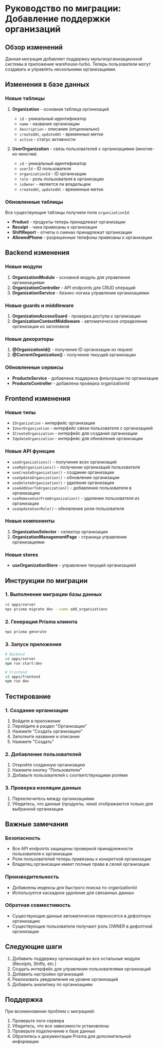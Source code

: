 # Руководство по миграции: Добавление поддержки организаций

## Обзор изменений

Данная миграция добавляет поддержку мультиорганизационной системы в приложение warehouse-turbo. Теперь пользователи могут создавать и управлять несколькими организациями.

## Изменения в базе данных

### Новые таблицы

1. **Organization** - основная таблица организаций
   - `id` - уникальный идентификатор
   - `name` - название организации
   - `description` - описание (опционально)
   - `createdAt`, `updatedAt` - временные метки
   - `active` - статус активности

2. **UserOrganization** - связь пользователей с организациями (многие-ко-многим)
   - `id` - уникальный идентификатор
   - `userId` - ID пользователя
   - `organizationId` - ID организации
   - `role` - роль пользователя в организации
   - `isOwner` - является ли владельцем
   - `createdAt`, `updatedAt` - временные метки

### Обновленные таблицы

Все существующие таблицы получили поле `organizationId`:
- **Product** - продукты теперь принадлежат организации
- **Receipt** - чеки привязаны к организации
- **ShiftReport** - отчеты о сменах принадлежат организации
- **AllowedPhone** - разрешенные телефоны привязаны к организации

## Backend изменения

### Новые модули

1. **OrganizationModule** - основной модуль для управления организациями
2. **OrganizationController** - API endpoints для CRUD операций
3. **OrganizationService** - бизнес-логика управления организациями

### Новые guards и middleware

1. **OrganizationAccessGuard** - проверка доступа к организации
2. **OrganizationContextMiddleware** - автоматическое определение организации из заголовков

### Новые декораторы

1. **@OrganizationId()** - получение ID организации из request
2. **@CurrentOrganization()** - получение текущей организации

### Обновленные сервисы

- **ProductsService** - добавлена поддержка фильтрации по организации
- **ProductsController** - добавлена проверка organizationId

## Frontend изменения

### Новые типы

- `IOrganization` - интерфейс организации
- `IUserOrganization` - интерфейс связи пользователя с организацией
- `ICreateOrganization` - интерфейс для создания организации
- `IUpdateOrganization` - интерфейс для обновления организации

### Новые API функции

- `useOrganizations()` - получение всех организаций
- `useMyOrganizations()` - получение организаций пользователя
- `useCreateOrganization()` - создание организации
- `useUpdateOrganization()` - обновление организации
- `useDeleteOrganization()` - удаление организации
- `useAddUserToOrganization()` - добавление пользователя в организацию
- `useRemoveUserFromOrganization()` - удаление пользователя из организации
- `useUpdateUserRole()` - обновление роли пользователя

### Новые компоненты

1. **OrganizationSelector** - селектор организации
2. **OrganizationManagementPage** - страница управления организациями

### Новые stores

- **useOrganizationStore** - управление текущей организацией

## Инструкции по миграции

### 1. Выполнение миграции базы данных

```bash
cd apps/server
npx prisma migrate dev --name add_organizations
```

### 2. Генерация Prisma клиента

```bash
npx prisma generate
```

### 3. Запуск приложения

```bash
# Backend
cd apps/server
npm run start:dev

# Frontend
cd apps/frontend
npm run dev
```

## Тестирование

### 1. Создание организации

1. Войдите в приложение
2. Перейдите в раздел "Организации"
3. Нажмите "Создать организацию"
4. Заполните название и описание
5. Нажмите "Создать"

### 2. Добавление пользователей

1. Откройте созданную организацию
2. Нажмите кнопку "Пользователи"
3. Добавьте пользователей с соответствующими ролями

### 3. Проверка изоляции данных

1. Переключитесь между организациями
2. Убедитесь, что данные (продукты, чеки) отображаются только для выбранной организации

## Важные замечания

### Безопасность

- Все API endpoints защищены проверкой принадлежности пользователя к организации
- Роли пользователей теперь привязаны к конкретной организации
- Владелец организации имеет полные права в своей организации

### Производительность

- Добавлены индексы для быстрого поиска по organizationId
- Используется каскадное удаление для связанных данных

### Обратная совместимость

- Существующие данные автоматически переносятся в дефолтную организацию
- Существующие пользователи получают роль OWNER в дефолтной организации

## Следующие шаги

1. Добавить поддержку организаций во все остальные модули (Receipts, Shifts, etc.)
2. Создать интерфейс для управления пользователями организаций
3. Добавить настройки организаций
4. Реализовать уведомления на уровне организаций
5. Добавить аналитику по организациям

## Поддержка

При возникновении проблем с миграцией:

1. Проверьте логи сервера
2. Убедитесь, что все зависимости установлены
3. Проверьте подключение к базе данных
4. Обратитесь к документации Prisma для дополнительной информации 